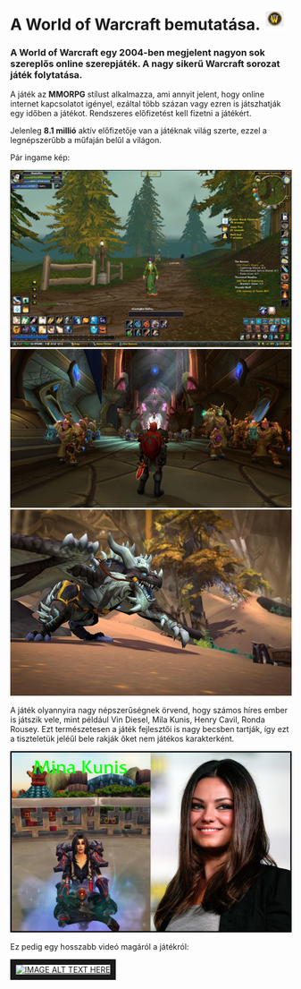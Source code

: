 # A World of Warcraft bemutatása. ![alt text](https://github.com/ravenhand/myfirstproject/blob/main/wow-logo.png)

### A World of Warcraft egy 2004-ben megjelent nagyon sok szereplős online szerepjáték. A nagy sikerű Warcraft sorozat játék folytatása.

A játék az **MMORPG** stílust alkalmazza, ami annyit jelent, hogy online internet kapcsolatot igényel, ezáltal több százan vagy ezren is játszhatják egy időben a játékot. Rendszeres előfizetést kell fizetni a játékért.

Jelenleg **8.1 millió** aktív előfizetője van a játéknak világ szerte, ezzel a legnépszerűbb a műfaján belűl a világon.

Pár ingame kép: 

![alt text](https://github.com/ravenhand/myfirstproject/blob/main/wow_ingame_1.png)
![alt text](https://github.com/ravenhand/myfirstproject/blob/main/wow_ingame_2.jpg)
![alt text](https://github.com/ravenhand/myfirstproject/blob/main/wow_ingame_3.jpg)

A játék olyannyira nagy népszerűségnek örvend, hogy számos híres ember is játszik vele, mint például Vin Diesel, Mila Kunis, Henry Cavil, Ronda Rousey. Ezt természetesen a játék fejlesztői is nagy becsben tartják, így ezt a tiszteletük jeléűl bele rakják őket nem játékos karakterként.

![alt text](https://github.com/ravenhand/myfirstproject/blob/main/mina-kunis.png)

Ez pedig egy hosszabb videó magáról a játékról:

<a href="https://www.youtube.com/watch?v=DJaANEbcjuQ" target="_blank"><img src="http://img.youtube.com/vi/YOUTUBE_VIDEO_ID_HERE/0.jpg" 
alt="IMAGE ALT TEXT HERE" width="240" height="180" border="10" /></a>